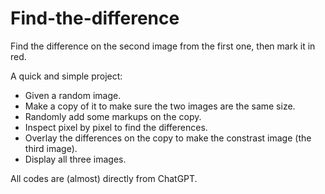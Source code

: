 # Find-the-difference
Find the difference on the second image from the first one, then mark it in red. 

A quick and simple project:

- Given a random image.
- Make a copy of it to make sure the two images are the same size.
- Randomly add some markups on the copy.
- Inspect pixel by pixel to find the differences.
- Overlay the differences on the copy to make the constrast image (the third image).
- Display all three images.

All codes are (almost) directly from ChatGPT.
